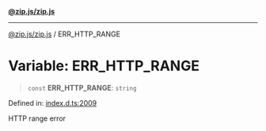[**@zip.js/zip.js**](../README.md)

***

[@zip.js/zip.js](../globals.md) / ERR\_HTTP\_RANGE

# Variable: ERR\_HTTP\_RANGE

> `const` **ERR\_HTTP\_RANGE**: `string`

Defined in: [index.d.ts:2009](https://github.com/gildas-lormeau/zip.js/blob/6e0fd98b749fcfd4608f898ad72964d533d72ffa/index.d.ts#L2009)

HTTP range error
